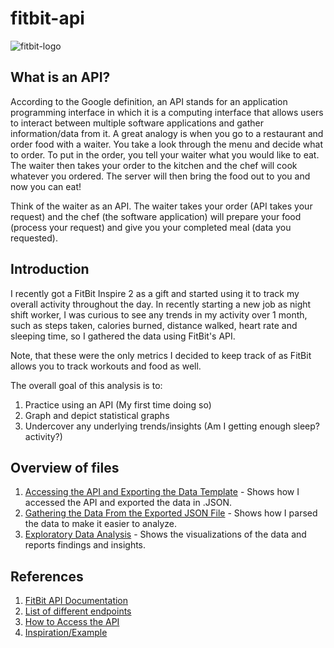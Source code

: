 # fitbit-api

![fitbit-logo](https://user-images.githubusercontent.com/69729732/112956660-8bb1ba80-90f5-11eb-8b9e-12b99eca5e92.png)


## What is an API? 
According to the Google definition, an API stands for an application programming interface in which it is a computing interface that allows users to interact between multiple software applications and gather information/data from it. A great analogy is when you go to a restaurant and order food with a waiter. You take a look through the menu and decide what to order. To put in the order, you tell your waiter what you would like to eat. The waiter then takes your order to the kitchen and the chef will cook whatever you ordered. The server will then bring the food out to you and now you can eat!

Think of the waiter as an API. The waiter takes your order (API takes your request) and the chef (the software application) will prepare your food (process your request) and give you your completed meal (data you requested).

## Introduction
I recently got a FitBit Inspire 2 as a gift and started using it to track my overall activity throughout the day. In recently starting a new job as night shift worker, I was curious to see any trends in my activity over 1 month, such as steps taken, calories burned, distance walked, heart rate and sleeping time, so I gathered the data using FitBit's API. 

Note, that these were the only metrics I decided to keep track of as FitBit allows you to track workouts and food as well. 

The overall goal of this analysis is to:
1. Practice using an API (My first time doing so)
2. Graph and depict statistical graphs
3. Undercover any underlying trends/insights (Am I getting enough sleep? activity?)

## Overview of files
1. [Accessing the API and Exporting the Data Template](https://github.com/sean-a-nguyen/fitbit-api/blob/main/Accessing%20the%20API%20and%20Exporting%20the%20Data%20Template.ipynb) - Shows how I accessed the API and exported the data in .JSON.
2. [Gathering the Data From the Exported JSON File](https://github.com/sean-a-nguyen/fitbit-api/blob/main/Gathering%20the%20Data%20From%20the%20Exported%20JSON%20File.ipynb) - Shows how I parsed the data to make it easier to analyze.
3. [Exploratory Data Analysis](https://github.com/sean-a-nguyen/fitbit-api/blob/main/Exploratory%20Data%20Analysis.ipynb) - Shows the visualizations of the data and reports findings and insights.  

## References
1. [FitBit API Documentation](https://dev.fitbit.com/build/reference/web-api/#:~:text=Fitbit%20provides%20a%20Web%20API,Fitbit%20Platform%20Terms%20of%20Service)
2. [List of different endpoints](https://dev.fitbit.com/build/reference/web-api/explore/)
3. [How to Access the API](https://www.youtube.com/watch?v=Ligsao33b94)
4. [Inspiration/Example](https://jessierayebauer.wixsite.com/jrbauer/single-post/2018/01/27/Tutorial-Explore-Your-Own-Fitbit-Data)
